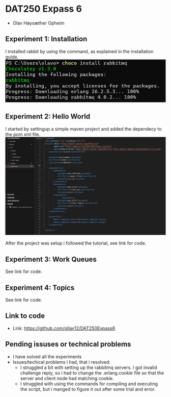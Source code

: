 # DAT250 Expass 6
- Olav Høysæther Opheim

## Experiment 1: Installation
I installed rabbit by using the command, as explained in the installation guide.
![alt text](image-22.png)

## Experiment 2: Hello World
I started by settingup a simple maven project and added the dependecy to the pom xml file.
![alt text](image-23.png)

After the project was setup i followed the tutorial, see link for code.

## Experiment 3: Work Queues
See link for code.

## Experiment 4: Topics
See link for code.

## Link to code
- Link: https://github.com/ollav12/DAT250Expass6

## Pending issuses or technical problems
- I have solved all the experiments
- Issues/techical problems i had, that i resolved:
    - I struggled a bit with setting up the rabbitmq servers. I got invalid challenge reply, so i had to change the .erlang.cookie file so that the server and client node had matching cookie.
    - I struggled with using the commands for compiling and executing the script, but i manged to figure it out after some trial and error.